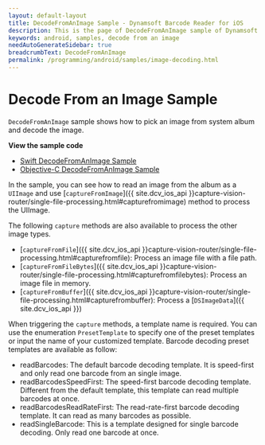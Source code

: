 ```yaml
---
layout: default-layout
title: DecodeFromAnImage Sample - Dynamsoft Barcode Reader for iOS
description: This is the page of DecodeFromAnImage sample of Dynamsoft Barcode Reader for iOS SDK.
keywords: android, samples, decode from an image
needAutoGenerateSidebar: true
breadcrumbText: DecodeFromAnImage
permalink: /programming/android/samples/image-decoding.html
---
```


# Decode From an Image Sample

`DecodeFromAnImage` sample shows how to pick an image from system album and decode the image.

**View the sample code**

* <a href="https://github.com/Dynamsoft/barcode-reader-mobile-samples/tree/main/ios/DecodeFromAnImage/" target="_blank">Swift DecodeFromAnImage Sample</a>
* <a href="https://github.com/Dynamsoft/barcode-reader-mobile-samples/tree/main/ios/DecodeFromAnImageObjc/" target="_blank">Objective-C DecodeFromAnImage Sample</a>

In the sample, you can see how to read an image from the album as a `UIImage` and use [`captureFromImage`]({{ site.dcv_ios_api }}capture-vision-router/single-file-processing.html#capturefromimage) method to process the UIImage.

The following `capture` methods are also available to process the other image types.

* [`captureFromFile`]({{ site.dcv_ios_api }}capture-vision-router/single-file-processing.html#capturefromfile): Process an image file with a file path.
* [`captureFromFileBytes`]({{ site.dcv_ios_api }}capture-vision-router/single-file-processing.html#capturefromfilebytes): Process an image file in memory.
* [`captureFromBuffer`]({{ site.dcv_ios_api }}capture-vision-router/single-file-processing.html#capturefrombuffer): Process a [`DSImageData`]({{ site.dcv_ios_api }})

When triggering the `capture` methods, a template name is required. You can use the enumeration `PresetTemplate` to specify one of the preset templates or input the name of your customized template. Barcode decoding preset templates are available as follow:

* readBarcodes: The default barcode decoding template. It is speed-first and only read one barcode from an single image.
* readBarcodesSpeedFirst: The speed-first barcode decoding template. Different from the default template, this template can read multiple barcodes at once.
* readBarcodesReadRateFirst: The read-rate-first barcode decoding template. It can read as many barcodes as possible.
* readSingleBarcode: This is a template designed for single barcode decoding. Only read one barcode at once.

